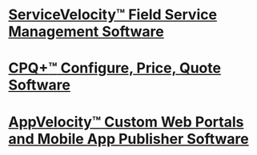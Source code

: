 # [ServiceVelocity:tm: Field Service Management Software](fsm.html)
# [CPQ+:tm: Configure, Price, Quote Software](cpq.html)
# [AppVelocity:tm: Custom Web Portals and Mobile App Publisher Software](apps.html)
